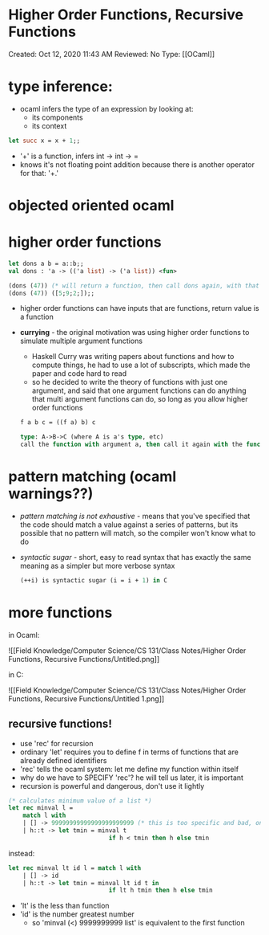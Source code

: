 # Higher Order Functions, Recursive Functions

Created: Oct 12, 2020 11:43 AM
Reviewed: No
Type: [[OCaml]]

# type inference:

- ocaml infers the type of an expression by looking at:
    - its components
    - its context

```ocaml
let succ x = x + 1;;
```

- '+' is a function, infers int → int → = <fun>
- knows it's not floating point addition because there is another operator for that: '+.'

# objected oriented ocaml

# higher order functions

```ocaml
let dons a b = a::b;;
val dons : 'a -> (('a list) -> ('a list)) <fun>

(dons (47)) (* will return a function, then call dons again, with that function as the second argument *)
(dons (47)) ([5;9;2;]);; 
```

- higher order functions can have inputs that are functions, return value is a function
- **currying** - the original motivation was using higher order functions to simulate multiple argument functions
    - Haskell Curry was writing papers about functions and how to compute things, he had to use a lot of subscripts, which made the paper and code hard to read
    - so he decided to write the theory of functions with just one argument, and said that one argument functions can do anything that multi argument functions can do, so long as you allow higher order functions

    ```ocaml
    f a b c = ((f a) b) c

    type: A->B->C (where A is a's type, etc) 
    call the function with argument a, then call it again with the function it returns as argument B, etc
    ```

# pattern matching  (ocaml warnings??)

- *pattern matching is not exhaustive* - means that you've specified that the code should match a value against a series of patterns, but its possible that no pattern will match, so the compiler won't know what to do
- *syntactic sugar* - short, easy to read syntax that has exactly the same meaning as a simpler but more verbose syntax

    ```ocaml
    (++i) is syntactic sugar (i = i + 1) in C
    ```

# more functions

in Ocaml: 

![[Field Knowledge/Computer Science/CS 131/Class Notes/Higher Order Functions, Recursive Functions/Untitled.png]]

in C: 

![[Field Knowledge/Computer Science/CS 131/Class Notes/Higher Order Functions, Recursive Functions/Untitled 1.png]]

## recursive functions!

- use 'rec' for recursion
- ordinary 'let' requires you to define f in terms of functions that are already defined identifiers
- 'rec' tells the ocaml system: let me define my function within itself
- why do we have to SPECIFY 'rec'? he will tell us later, it is important
- recursion is powerful and dangerous, don't use it lightly

```ocaml
(* calculates minimum value of a list *)
let rec minval l = 
	match l with 
	| [] -> 99999999999999999999999 (* this is too specific and bad, only works with lists of ints *)
	| h::t -> let tmin = minval t
							if h < tmin then h else tmin 
```

instead: 

```ocaml
let rec minval lt id l = match l with 
	| [] -> id
	| h::t -> let tmin = minval lt id t in 
							if lt h tmin then h else tmin
```

- 'lt' is the less than function
- 'id' is the number greatest number
    - so 'minval (<) 9999999999 list' is equivalent to the first function